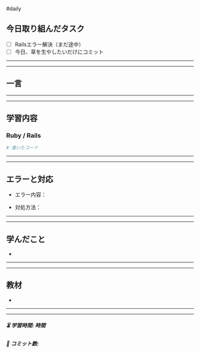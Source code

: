 #daily

## 今日取り組んだタスク

- [ ] Railsエラー解決（まだ途中）
- [ ] 今日、草を生やしたいだけにコミット

---
---
## 一言





---
---
## 学習内容
### Ruby / Rails
```ruby
# 書いたコード
```




---
---
## エラーと対応

- エラー内容：
    
- 対処方法：


---
---
## 学んだこと

- 


---
---
## 教材

- 


---
---
##### ⏳ 学習時間: 時間  
##### 🌱 コミット数: 
